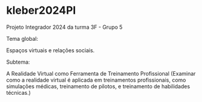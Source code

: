 # kleber2024PI
Projeto Integrador 2024 da turma 3F - Grupo 5

Tema global:

Espaços virtuais e relações sociais.

Subtema:

A Realidade Virtual como Ferramenta de Treinamento Profissional (Examinar como a realidade virtual é aplicada em treinamentos profissionais, como simulações médicas, treinamento de pilotos, e treinamento de habilidades técnicas.)

